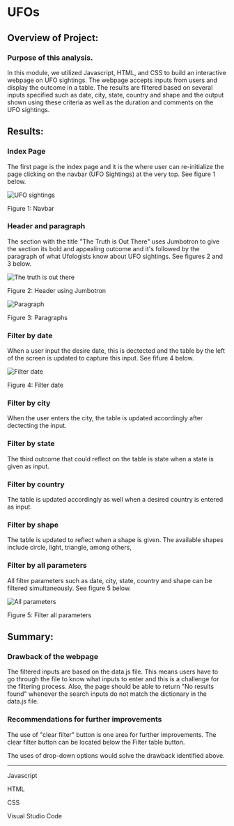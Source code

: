 # UFOs


## Overview of Project:

### Purpose of this analysis.

In this module, we utilized Javascript, HTML, and CSS to build an interactive webpage on UFO sightings. The webpage accepts inputs from users and display the outcome in a table. The results are filtered based on several inputs specified such as date, city, state, country and shape and the output shown using these criteria as well as the duration and comments on the UFO sightings.

## Results:

### Index Page

The first page is the index page and it is the where user can re-initialize the page clicking on the navbar (UFO Sightings) at the very top. See figure 1 below.

![UFO sightings](https://user-images.githubusercontent.com/91093413/145888415-e746de9a-6880-4871-afeb-f9ab134cb2fd.png)

Figure 1: Navbar


### Header and paragraph

The section with the title "The Truth is Out There" uses Jumbotron to give the section its bold and appealing outcome and it's followed by the paragraph of what Ufologists know about UFO sightings. See figures 2 and 3 below.

![The truth is out there](https://user-images.githubusercontent.com/91093413/145888479-d0c210dd-4ec9-437f-836c-e84e3068f6e0.png)

Figure 2: Header using Jumbotron


![Paragraph](https://user-images.githubusercontent.com/91093413/145888513-5babfe6a-3f15-479a-bc2c-6f286516a9cd.png)

Figure 3: Paragraphs


### Filter by date

When a user input the desire date, this is dectected and the table by the left of the screen is updated to capture this input. See fifure 4 below.

![Filter date](https://user-images.githubusercontent.com/91093413/145888711-3fee30f5-fd5d-4b1d-9a83-35cfbf07fdde.png)

Figure 4: Filter date


### Filter by city

When the user enters the city, the table is updated accordingly after dectecting the input.

### Filter by state

The third outcome that could reflect on the table is state when a state is given as input.

### Filter by country

The table is updated accordingly as well when a desired country is entered as input.

### Filter by shape

The table is updated to reflect when a shape is given. The available shapes include circle, light, triangle, among others,

### Filter by all parameters

All filter parameters such as date, city, state, country and shape can be filtered simultaneously. See figure 5 below.

![All parameters](https://user-images.githubusercontent.com/91093413/145889775-c71a79bb-cdce-4a63-8534-2798f0be2cd4.png)

Figure 5: Filter all parameters


## Summary:

### Drawback of the webpage

The filtered inputs are based on the data.js file. This means users have to go through the file to know what inputs to enter and this is a challenge for the filtering process. Also, the page should be able to return "No results found" whenever the search inputs do not match the dictionary in the data.js file.

### Recommendations for further improvements

The use of "clear filter" button is one area for further improvements. The clear filter button can be located below the Filter table button.

The uses of drop-down options would solve the drawback identified above.

------------------------------

Javascript

HTML

CSS

Visual Studio Code
